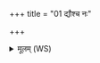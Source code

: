 +++
title = "01 द्यौश्च नः"

+++
<details><summary>मूलम् (WS)</summary>

द्यौश्च नः पिता पृथिवी च माताग्निश्च नृचक्षा जातवेदाः।  
ते तक्मानमधराञ्चं न्यञ्चं दशाह्नमस्यन्त्वधि दूरमस्मत् ॥ १ ॥
</details>